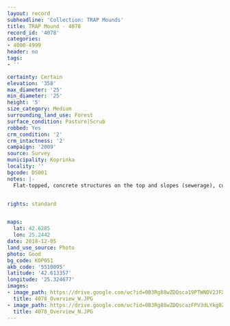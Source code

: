 ```yaml
---
layout: record
subheadline: 'Collection: TRAP Mounds'
title: TRAP Mound - 4078
record_id: '4078'
categories:
- 4000-4999
header: no
tags:
- ''

certainty: Certain
elevation: '358'
max_diameter: '25'
min_diameter: '25'
height: '5'
size_category: Medium
surrounding_land_use: Forest
surface_condition: Pasture|Scrub
robbed: Yes
crm_condition: '2'
crm_intactness: '2'
campaign: '2009'
source: Survey
municipality: Koprinka
locality: ''
bgcode: DS001
notes: |-
  Flat-topped, concrete structures on the top and slopes (sewerage), cutting in N slope.


rights: standard


maps:
  lat: 42.6285
  lon: 25.2442
date: 2018-12-05
land_use_source: Photo
photo: Good
bg_code: КОР051
akb_code: '5510095'
latitude: '42.613357'
longitude: '25.324677'
images:
- image_path: https://drive.google.com/uc?id=0B3Rg88wZDQsca19PTWNOV2JFX28
  title: 4078_Overview_W.JPG
- image_path: https://drive.google.com/uc?id=0B3Rg88wZDQscazFPV3dLYkg0ZDQ
  title: 4078_Overview_N.JPG
---
```

